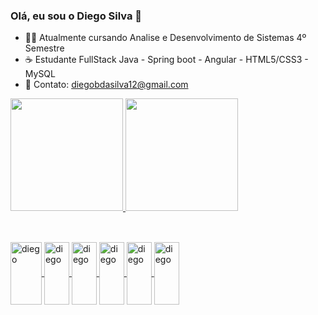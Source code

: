 ### Olá, eu sou o Diego Silva 👋


- 👨‍🎓 Atualmente cursando Analise e Desenvolvimento de Sistemas 4º Semestre
- ☕ Estudante FullStack Java - Spring boot - Angular - HTML5/CSS3 - MySQL
- 💬 Contato: diegobdasilva12@gmail.com

 <div>
  <a href="https://github.com/diegobsilva10">
  <img height = "180em" src = "https://github-readme-stats.vercel.app/api?username=diegobsilva10&show_icons=true&theme=dark&include_all_commits=true&count_private=true" />
  <img height = "180em" src = "https://github-readme-stats.vercel.app/api/top-langs/?username=diegobsilva10&layout=compact&langs_count= 16& true&theme=dark&include_all_commits=true&count_private=true"/>
</div>
  
  ##
<div style ="display: inlne_block"><br>
  <img align="center" alt ="diego" height="100" width="50"  src= "https://cdn.jsdelivr.net/gh/devicons/devicon/icons/java/java-original-wordmark.svg">
  <img align="center" alt ="diego" height="100" width="40"  src= "https://cdn.jsdelivr.net/gh/devicons/devicon/icons/javascript/javascript-original.svg">
  <img align="center" alt ="diego" height="100" width="40"  src= "https://cdn.jsdelivr.net/gh/devicons/devicon/icons/angularjs/angularjs-original.svg">
  <img align="center" alt ="diego" height="100" width="40"  src= "https://cdn.jsdelivr.net/gh/devicons/devicon/icons/mysql/mysql-original-wordmark.svg">
  <img align="center" alt ="diego" height="100" width="40"  src= "https://cdn.jsdelivr.net/gh/devicons/devicon/icons/html5/html5-original.svg">
  <img align="center" alt ="diego" height="100" width="40"  src= "https://cdn.jsdelivr.net/gh/devicons/devicon/icons/css3/css3-original.svg">
